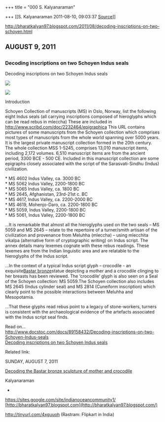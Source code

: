 +++
title = "000 S. Kalyanaraman"

+++
[[S. Kalyanaraman	2011-08-10, 09:03:37 [Source](https://groups.google.com/g/bvparishat/c/x7NeNGBbLEU)]]



<http://bharatkalyan97.blogspot.com/2011/08/decoding-inscriptions-on-two-schoyen.html>

  

## AUGUST 9, 2011

## 

### Decoding inscriptions on two Schoyen Indus seals

Decoding inscriptions on two Schoyen Indus seals

  

[![](https://4.bp.blogspot.com/-LopD7VoYt5o/TkH08Ni4EVI/AAAAAAAAOjI/lXTwF5_R0rU/s400/ms2645cylinder.png)](http://4.bp.blogspot.com/-LopD7VoYt5o/TkH08Ni4EVI/AAAAAAAAOjI/lXTwF5_R0rU/s1600/ms2645cylinder.png)

[![](https://1.bp.blogspot.com/-9Y35FHlhWSQ/TkH1EnPvF0I/AAAAAAAAOjQ/nwjUNwLx1tA/s400/ms5059crocodile.png)](http://1.bp.blogspot.com/-9Y35FHlhWSQ/TkH1EnPvF0I/AAAAAAAAOjQ/nwjUNwLx1tA/s1600/ms5059crocodile.png)

  
Introduction  
  
Schoyen Collection of manuscripts (MS) in Oslo, Norway, list the following eight Indus seals (all carrying inscriptions composed of hieroglyphs which can be read rebus in mleccha) These are included in <http://www.scribd.com/doc/2232464/epigraphica> This URL contains pictures of some manuscripts from the Schoyen collection which comprises most types of manuscripts from the whole world spanning over 5000 years. It is the largest private manuscript collection formed in the 20th century. The whole collection MSS 1-5245, comprises 13,010 manuscript items, including 2,172 volumes. 6,510 manuscript items are from the ancient period, 3300 BCE - 500 CE. Included in this manuscript collection are some epigraphs closely associated with the script of the Sarasvati-Sindhu (Indus) civilization.  
  
\* MS 4602 Indus Valley, ca. 3000 BC  
\* MS 5062 Indus Valley, 2200-1800 BC  
\* MS 5065 Indus Valley, ca. 1800 BC  
\* MS 2645, Afghanistan, 23rd-21st c. BC  
\* MS 4617, Indus Valley, ca. 2200-2000 BC  
\* MS 4619, Mohenjo-Daro, ca. 2200-1800 BC  
\* MS 5059, Indus Valley, 2200-1800 BC  
\* MS 5061, Indus Valley, 2200-1800 BC  
  
...It is remarkable that almost all the hieroglyphs used on the two seals – MS 5059 and MS 2645 – relate to the repertoire of a turner/smith artisan of the civilization and provenance from Meluhha (mleccha) – using mlecchita vikalpa (alternative form of cryptographic writing) on Indus script. The annex details many lexemes cognate with these rebus readings. These lexemes are from the Indian linguistic area and are relatable to the hieroglyphs of the Indus script.  
  
...In the context of a typical Indus script glyph – crocodile - an exquisite[Bastar bronze](http://bharatkalyan97.blogspot.com/2011/08/decoding-bastar-bronze-sculpture-of.html)statue depicting a mother and a crocodile clinging to her breasts has been reviewed. The ‘crocodile’ glyph is also seen on a Seal of the Schoyen collection: MS 5059.The Schoyen collection also includes MS 2645 (Indus cylinder seal) and MS 2814 (Cuneiform inscription) which clearly point to the possible interactions between Meluhha and Mesopotamia.  
  
...That these glyphs read rebus point to a legacy of stone-workers, turners is consistent with the archaeological evidence of the artefacts associated with the Indus script seal finds.  
  
Read on...  
<http://www.docstoc.com/docs/89158432/Decoding-inscriptions-on-two-Schoyen-Indus-seals>  
[Decoding inscriptions on two Schoyen Indus seals](http://www.docstoc.com/docs/89158432/Decoding-inscriptions-on-two-Schoyen-Indus-seals)

  

Related link:

SUNDAY, AUGUST 7, 2011

[Decoding the Bastar bronze sculpture of mother and crocodile](http://bharatkalyan97.blogspot.com/2011/08/decoding-bastar-bronze-sculpture-of.html)

Kalyanaraman

-   

  

<https://sites.google.com/site/indianoceancommunity1/>[  
](http://bharatkalyan97.blogspot.com/)[http://bharatkalyan97.blogspot.com](http://bharatkalyan97.blogspot.com/)

<http://tinyurl.com/4xguuoh> (Rastram: Flipkart in India)

  

